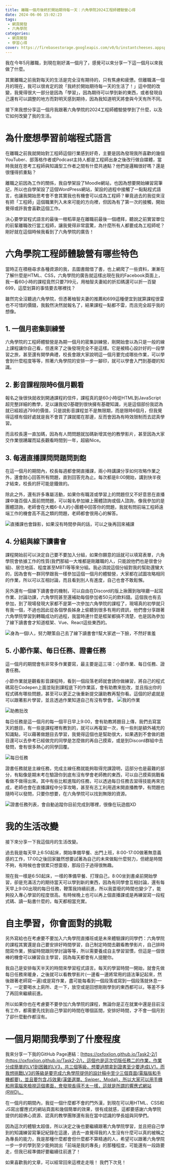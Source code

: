 ```yaml
---
title: 離職一個月後終於開始期待每一天：六角學院2024工程師體驗營心得
date: 2024-06-06 15:02:23
tags: 
 - 網頁開發
 - 六角學院
categories:
 - 網頁開發
 - 學習心得
cover: https://firebasestorage.googleapis.com/v0/b/instantcheeses.appspot.com/o/%E8%B5%B7%E6%80%9D%E6%96%87%E7%AB%A0_%E5%B7%A5%E4%BD%9C%E5%8D%80%E5%9F%9F%201.jpg?alt=media&token=ce64c145-2652-4198-91f8-62ae9f2d4d64
---
```


我在今年5月離職，到現在剛好滿一個月了，感覺可以來分享一下這一個月以來我做了什麼。

其實離職之前我對每天的生活是完全沒有期待的，只有焦慮和疲憊。但離職滿一個月的現在，我可以很肯定的說「我終於開始期待每一天的生活了！」這中間的改變，我覺得很大一部分是因為「學習」，因為期待可以學到新的東西，或者發現自己還有可以調整的地方而對明天感到期待，因為我知道明天將會與今天有所不同。

接下來我想分享這一個月我跟著六角學院的2024工程師體驗營學到了什麼，以及它如何改變了我的生活。

# 為什麼想學習前端程式語言
在離職之前我就開始對工程師這個行業感到好奇，主要是因為發現我所喜歡的幾個YouTuber、部落格作者或Podcast主持人都是工程師出身之後改行做自媒體，當時我就在思考工程師與知識型工作者之間有什麼共通點？他們是邏輯很好嗎？還是很懂得抓重點？

離職之前因為工作的關係，我自學架設了Moodle網站，也因為想要開始練習寫筆記，所以也自學架設了這個WordPress網站，架設的過程中接觸了一點點程式語言，也讓我開始思考會不會其實我也有機會可以成為工程師？畢竟過去的我從來沒有把「工程師」這個職業列入未來可能的方向裡，但因為有了第一次的接觸，開始覺得或許我會喜歡這個工作。

決心要學習程式語言的最後一根稻草是在離職前最後一個禮拜，聽說之前實習單位的前輩離職改行當工程師，讓我覺得非常震驚，為什麼所有人都要成為工程師呢？剛好就在這個時候我看到了六角學院的廣告！

# 六角學院工程師體驗營有哪些特色
當時正在積極尋求各種資源的我，去圖書館借了書，也上網爬了一些資料，漸漸在了解什麼是HTML、CSS，六角學院的廣告就這樣出現在我的Facebook頁面上，我一看60小時的課程竟然只要799元，用柚智夫妻給的折扣碼還可以折一百變699，這麼划算的事情要去哪裡找？

雖然完全沒聽過六角學院，但憑著柚智夫妻的推薦和699這種便宜到就算課程很雷也不可惜的價錢，我毅然決然就報名了，結果課程一點都不雷，而且完全超乎我的想像。

## 1. 一個月密集訓練營
六角學院的工程師體驗營是為期一個月的密集訓練營，剛開始會以為只是一般的線上課程讓你自己看，但進來了之後發現完全不是這樣。它是被精心設計好的一段學習之旅，甚至還有開學典禮，校長會跟大家說明這一個月要完成哪些作業，可以學會到什麼程度等等，照著六角學院的安排一步一腳印，就可以學會入門到基礎的知識。

## 2. 影音課程限時6個月觀看
報名之後很快就收到開通課程的信件，課程真的是60小時從HTML到JavaScript超完整詳細的教學，足以讓我從0基礎到很快擁有基礎知識，光是這個部份我認為就已經超過799的價值，只是說影音課程並不是無限期，而是限時6個月，但我覺得這樣有個好處就是我不會買了課就擺在那邊，反而會因為有時效限制而去認真學習。

而且校長還一直加碼，因為有人問問題就加碼新增其他的教學影片，甚至因為大家交作業很踴躍而延長觀看時間到一年，超級Nice。

## 3. 每週直播課問問題問到飽
在這一個月的期間內，校長每週都會開直播課，兩小時講課分享如何攻略作業之外，還會耐心回答所有問題，直到回答完為止。每次都是8:00開始，講到快半夜才結束，校長的肝可能是鐵做的。

除此之外，還有許多專屬活動，如果你有職涯或學習上的問題但又不好意思在直播課中幾百個人面前問問題，可以報名參加線上團體諮詢或個人諮詢，像我參加的是團體諮詢，老師會在大概6-8人的小團體中回答你的問題，我就有問前端工程師遠端工作的機會高不高之類的問題，老師都會很用心的解答。

![直播課也會錄影，如果沒有時間參與的話，可以之後再回來補課](https://firebasestorage.googleapis.com/v0/b/instantcheeses.appspot.com/o/image-5.png?alt=media&token=80053845-b7a4-40ac-9ebd-678120aca571)

## 4. 分組與線下讀書會

課程開始前可以決定自己要不要加入分組，如果你願意的話就可以填寫表單，六角學院會依據工作的性質(我們那組一大堆都是剛離職的人，只能說他們也是很會分組)、居住地區、程度甚至MBTI等等來分組。我必須說這個分組對我的幫助還蠻大的，因為會有一群同學跟我一樣參加這個一個月的體驗營，大家都在試圖攻略相同的作業，所以可以互相討論，而且看到別人有進度，自己也會不敢鬆懈。

另外還有一個線下讀書會的機制，可以自由在Discord的版上揪團到咖啡廳一起寫作業、討論功課，六角學院甚至還補助每個參加者50元的飲料錢。這個我也有去參加，到了現場發現大家都不是第一次參加六角學院的課程了，現場真的初學就只有我一個，不過也因此從各個學長姊身上偷聽到很多有用的資訊，他們會分享跟著六角學院學習到轉職成功的過程，我當時連什麼是框架都搞不清楚，也是因為參加了線下讀書會才知道框架、Vue、React這些東西的。

![身為一個I人，努力鞭策自己去了線下讀書會!!幫大家遮一下臉，不然好害羞](https://firebasestorage.googleapis.com/v0/b/instantcheeses.appspot.com/o/image-4.png?alt=media&token=17e882ff-d361-4d46-b873-08b256e18d58)

## 5. 小節作業、每日任務、證書任務

這一個月的期間會有非常多作業要寫，最主要是這三項：小節作業、每日任務、證書任務。

小節作業就是觀看影音課程時，看到一個段落老師就會請你做練習，將自己的程式碼寫在Codepen上面並貼到課程底下的作業區，會有助教來批改，並且指出你的程式碼有哪些問題，甚至可以更正之後重新提交讓助教再幫你看。這個的好處就是可以跟著影片學習，並且透過作業知道自己有沒有學會。
![我的作業](https://firebasestorage.googleapis.com/v0/b/instantcheeses.appspot.com/o/image-2.png?alt=media&token=63620c28-089e-4adf-9aed-56a7b3e0a532)

![助教批改](https://firebasestorage.googleapis.com/v0/b/instantcheeses.appspot.com/o/image-3.png?alt=media&token=ab7063e4-b772-4c81-b375-a44e2e0a4c84)

每日任務是這一個月的每一個平日早上9:00，會有助教將題目上傳，我們去寫當天的題目，有一些是課程裡有教到的，就可以再複習一次，有一些則是額外補充的知識點，可以藉著做題目去學習，我覺得這個也是幫助很大，如果遇到不會做的題目還可以去參考已經做完的同學是怎麼做的再自己摸索，或是到Discord群組中去發問，會有很多熱心的同學回覆。

![每日任務](https://firebasestorage.googleapis.com/v0/b/instantcheeses.appspot.com/o/image-1-1536x637.png?alt=media&token=8cbff239-09cc-4dd5-abd2-9b4fbf0b40c8)

證書任務就是主線任務，完成主線任務就能夠取得完課證明，這部分也是最難的部分，有點像是期末考在驗證你到底有沒有學會老師教的東西，可以自己摸索挑戰看看做不做得出來。其中有些比較進階的任務，可以透過每日任務去習得技能再來完成，老師也會在直播課程中分享攻略，甚至有志工利用週末開直播教學，有問題也隨時可以發問，只要你想要，在六角學院可以找到無限的資源。

![證書任務列表，會自動追蹤你目前完成到哪裡，很像在玩遊戲XD](https://firebasestorage.googleapis.com/v0/b/instantcheeses.appspot.com/o/image.png?alt=media&token=22c27dd5-00be-4b9b-8624-bb0225638a08)

# 我的生活改變

接下來分享一下我這個月的生活改變。

過去我是每天早上6:50起床，開始準備早餐、出門上班，8:00-17:00做著無意義感的工作，17:00之後回家雖然想要試著為自己的未來做點什麼努力，但總是時間不夠，有時候也會很累只想耍廢，那段日子過得很無趣。

現在我一樣是6:50起床，一樣的準備早餐、打理自己，8:00坐到書桌前開始學習，卻是充滿活力的期待當天可以學到新的東西，因為有同學會互相討論，還有每天早上9:00出現的每日任務，鞭策我持續前進，所以我耍廢的時間也變少了，能夠投入專心學習的程度很高。有時候晚上也可以再上個直播課或是再練習寫一段程式碼、讀一點書什麼的，每天都相當充實。

# 自主學習，你會面對的挑戰
另外寫給也在考慮要不要加入六角學院直播班或是未來體驗課的同學們：六角學院的課程其實還是自己要安排好時間學習，自己制定時間去觀看教學影片，自己排時間寫作業，預留時間跟同學討論等等，所以需要養成自主學習習慣，但這是一個很棒的機會可以練習自主學習，因為每天都會有人提醒你。

我自己是安排每天半天的時間來學習程式語言。每天的學習時間一開始，就會先做每日任務來暖身，之後就可以看教學影片(一邊看一邊將常用的語法筆記起來，然後跟著老師寫一遍)或是寫作業，盡可能每看到一個段落或寫到一個段落就休息一下，一定要喝水上廁所、走一下，放空或是回想剛剛學到的東西都可以，等差不多了再回來繼續前進。

所以如果你也在考慮要不要參加六角學院的課程，無論你是正在就業中還是目前沒有工作，都需要先找到自己學習的時間在哪個區間，安排好時間，才不會一個月到了卻什麼動作都沒有。

# 一個月期間我學到了什麼程度
我來分享一下我的GitHub Page連結：[https://oxfoxlion.github.io/Task2-2/](https://oxfoxlion.github.io/Task2-2/)，這個也是這次切版任務二的作業，作業分成簡單的LV1到困難的LV3，共三個等級，想要過關拿到證書至少要達成LV1，而我想挑戰LV3的等級是要完成六角學院提供的設計稿中至少三個頁面(電腦版和手機都要)，並且要包含JS效果(漢堡選單、Swiper、Modal)，所以大家可以用手機和用電腦來檢視這個畫面，會發現長得不太一樣，這就是所謂的響應式網站(RWD)。

在一個月的期間內，我從一個什麼都不會的門外漢，到現在可以用HTML、CSS和JS寫出響應式的網站頁面和幾個簡單的效果，很有成就感，這都要感謝六角學院提供的超佛心資源、認真的教學團隊還有我在當中認識的學長姐與同學們。

因為這次的體驗太超值，所以決定之後也要繼續跟著六角學院學習，並且把自己學到的知識練習寫筆記紀錄在這邊，過去一直覺得我的人生沒有什麼可以真的被稱之為專長的能力，我是那種什麼都會但什麼都不算精通的人，希望可以跟著六角學院一步一步的學到至少能夠說出「前端是我的專長」的那種程度，可能還有一段路要走，但我已經準備好要繼續往前進了！

如果喜歡我的文章，可以經常回來這裡走走哦！ 我們下次見！